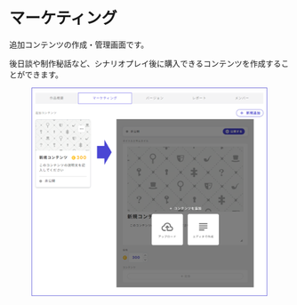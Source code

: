 # マーケティング

追加コンテンツの作成・管理画面です。

後日談や制作秘話など、シナリオプレイ後に購入できるコンテンツを作成することができます。



<figure><img src="../.gitbook/assets/image (3).png" alt=""><figcaption></figcaption></figure>
